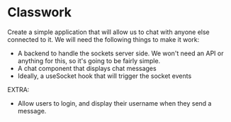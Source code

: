 # Classwork

Create a simple application that will allow us to chat with anyone else connected to it. We will need the following things to make it work:

- A backend to handle the sockets server side. We won't need an API or anything for this, so it's going to be fairly simple.
- A chat component that displays chat messages
- Ideally, a useSocket hook that will trigger the socket events

EXTRA:

- Allow users to login, and display their username when they send a message.
